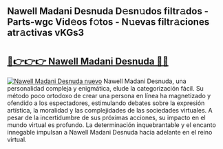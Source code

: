 ## Nawell Madani Desnuda D𝚎sn𝚞dos filtr𝚊dos - Parts-wgc Vid𝚎os f𝚘tos - N𝚞evas filtr𝚊ciones atr𝚊ctivas vKGs3

# <h2><a href="http://mb48tyy.tromn.icu/?c=Nawell+Madani+Desnuda">🔗👉👉👉 Nawell Madani Desnuda 🔗🔗</a></h2>

[![Nawell Madani Desnuda nuevo](https://i.imgur.com/pEAQMta.gif)](http://mb48tyy.tromn.icu/?c=Nawell+Madani+Desnuda)
Nawell Madani Desnuda, una personalidad compleja y enigmática, elude la categorización fácil. Su método poco ortodoxo de crear una persona en línea ha magnetizado y ofendido a los espectadores, estimulando debates sobre la expresión artística, la moralidad y las complejidades de las sociedades virtuales. A pesar de la incertidumbre de sus próximas acciones, su impacto en el mundo virtual es profundo. La determinación inquebrantable y el encanto innegable impulsan a Nawell Madani Desnuda hacia adelante en el reino virtual.
